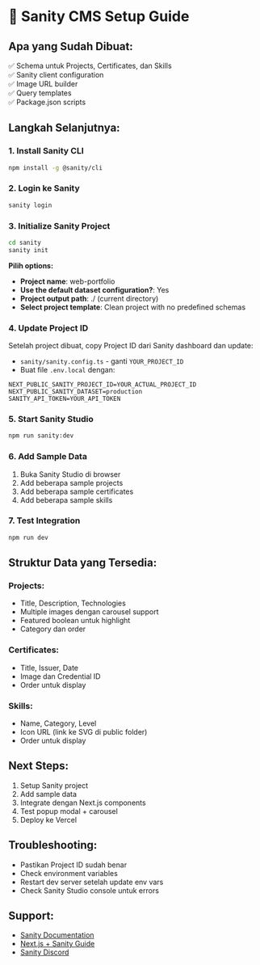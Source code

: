 # 🚀 Sanity CMS Setup Guide

## **Apa yang Sudah Dibuat:**
✅ Schema untuk Projects, Certificates, dan Skills  
✅ Sanity client configuration  
✅ Image URL builder  
✅ Query templates  
✅ Package.json scripts  

## **Langkah Selanjutnya:**

### **1. Install Sanity CLI**
```bash
npm install -g @sanity/cli
```

### **2. Login ke Sanity**
```bash
sanity login
```

### **3. Initialize Sanity Project**
```bash
cd sanity
sanity init
```

**Pilih options:**
- **Project name**: web-portfolio
- **Use the default dataset configuration?**: Yes
- **Project output path**: ./ (current directory)
- **Select project template**: Clean project with no predefined schemas

### **4. Update Project ID**
Setelah project dibuat, copy Project ID dari Sanity dashboard dan update:
- `sanity/sanity.config.ts` - ganti `YOUR_PROJECT_ID`
- Buat file `.env.local` dengan:
```env
NEXT_PUBLIC_SANITY_PROJECT_ID=YOUR_ACTUAL_PROJECT_ID
NEXT_PUBLIC_SANITY_DATASET=production
SANITY_API_TOKEN=YOUR_API_TOKEN
```

### **5. Start Sanity Studio**
```bash
npm run sanity:dev
```

### **6. Add Sample Data**
1. Buka Sanity Studio di browser
2. Add beberapa sample projects
3. Add beberapa sample certificates
4. Add beberapa sample skills

### **7. Test Integration**
```bash
npm run dev
```

## **Struktur Data yang Tersedia:**

### **Projects:**
- Title, Description, Technologies
- Multiple images dengan carousel support
- Featured boolean untuk highlight
- Category dan order

### **Certificates:**
- Title, Issuer, Date
- Image dan Credential ID
- Order untuk display

### **Skills:**
- Name, Category, Level
- Icon URL (link ke SVG di public folder)
- Order untuk display

## **Next Steps:**
1. Setup Sanity project
2. Add sample data
3. Integrate dengan Next.js components
4. Test popup modal + carousel
5. Deploy ke Vercel

## **Troubleshooting:**
- Pastikan Project ID sudah benar
- Check environment variables
- Restart dev server setelah update env vars
- Check Sanity Studio console untuk errors

## **Support:**
- [Sanity Documentation](https://www.sanity.io/docs)
- [Next.js + Sanity Guide](https://www.sanity.io/guides/nextjs-app-router-sanity)
- [Sanity Discord](https://discord.gg/sanity)

